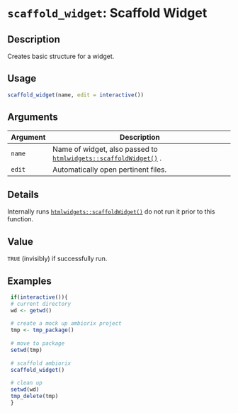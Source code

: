 # `scaffold_widget`: Scaffold Widget

## Description


 Creates basic structure for a widget.


## Usage

```r
scaffold_widget(name, edit = interactive())
```


## Arguments

Argument      |Description
------------- |----------------
```name```     |     Name of widget, also passed to [`htmlwidgets::scaffoldWidget()`](htmlwidgets::scaffoldWidget().html) .
```edit```     |     Automatically open pertinent files.

## Details


 Internally runs [`htmlwidgets::scaffoldWidget()`](htmlwidgets::scaffoldWidget().html) do not run it prior to this function.


## Value


 `TRUE` (invisibly) if successfully run.


## Examples

```r 
 if(interactive()){
 # current directory
 wd <- getwd()
 
 # create a mock up ambiorix project
 tmp <- tmp_package()
 
 # move to package
 setwd(tmp)
 
 # scaffold ambiorix
 scaffold_widget()
 
 # clean up
 setwd(wd)
 tmp_delete(tmp)
 }
 
 ``` 

